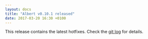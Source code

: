 ```yaml
---
layout: docs
title: "Albert v0.10.1 released"
date: 2017-03-20 16:30 +0100
---
```


This release contains the latest hotfixes. Check the [git log](https://github.com/albertlauncher/albert/commits/v0.10.1) for details.

